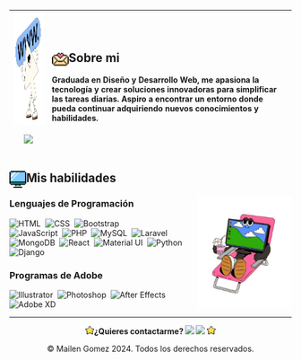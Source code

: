 <img src="./animacion.png" alt="Animación retro cursor" height="200"><p align="center"><a href="https://github.com/DenverCoder1/readme-typing-svg"><img src="https://readme-typing-svg.herokuapp.com?font=Time+New+Roman&color=%238fbcfd&size=50&center=true&vCenter=true&width=800&height=50&lines=Hola!+Soy+Mailen+Gomez;Diseñadora+y+Programadora+Web"></a></p>|<h2 align="left"><img src="./mail.png" alt="Icono mail" height="30" align="left">Sobre mi</h2><p align="left">Graduada en Diseño y Desarrollo Web, me apasiona la tecnología y crear soluciones innovadoras para simplificar las tareas diarias. Aspiro a encontrar un entorno donde pueda continuar adquiriendo nuevos conocimientos y habilidades.</p>
|---|---|

## <p><img src="./monitor.png" alt="Icono mail" height="30" align="left">Mis habilidades</p>

<img src="./animacion_2.png" alt="Animación retro pc" height="200" align="right">
  
### Lenguajes de Programación
  
![HTML](https://img.shields.io/badge/-HTML-05122A?style=flat&logo=HTML5)&nbsp;
![CSS](https://img.shields.io/badge/-CSS-05122A?style=flat&logo=CSS3&logoColor=1572B6)&nbsp;
![Bootstrap](https://img.shields.io/badge/-Bootstrap-05122A?style=flat&logo=bootstrap&logoColor=563D7C)\
![JavaScript](https://img.shields.io/badge/-JavaScript-05122A?style=flat&logo=javascript)&nbsp;
![PHP](https://img.shields.io/badge/-PHP-05122A?style=flat&logo=php)&nbsp;
![MySQL](https://img.shields.io/badge/-MySQL-05122A?style=flat&logo=mysql)&nbsp;
![Laravel](https://img.shields.io/badge/-Laravel-05122A?style=flat&logo=laravel)&nbsp;
![MongoDB](https://img.shields.io/badge/-MongoDB-05122A?style=flat&logo=mongodb)&nbsp;
![React](https://img.shields.io/badge/-React-05122A?style=flat&logo=react)&nbsp;
![Material UI](https://img.shields.io/badge/-Material_UI-05122A?style=flat&logo=mui)&nbsp;
![Python](https://img.shields.io/badge/-Python-05122A?style=flat&logo=python)&nbsp;
![Django](https://img.shields.io/badge/-Django-05122A?style=flat&logo=django&logoColor=092E20)&nbsp;
  
### Programas de Adobe
  
![Illustrator](https://img.shields.io/badge/-Illustrator-05122A?style=flat&logo=adobe-illustrator)&nbsp;
![Photoshop](https://img.shields.io/badge/-Photoshop-05122A?style=flat&logo=adobe-photoshop)&nbsp;
![After Effects](https://img.shields.io/badge/-After_Effects-05122A?style=flat&logo=adobe-after-effects)&nbsp;
![Adobe XD](https://img.shields.io/badge/-Adobe_XD-05122A?style=flat&logo=adobe-xd)&nbsp;

------

**<p align="center"><img src="./star.png" alt="Icono estrella" height="15">¿Quieres contactarme? 
  <a target="_blank" href="https://www.linkedin.com/in/mailen-gomez19"><img src="https://img.shields.io/badge/-LinkedIn-05122A?style=flat&logo=Linkedin"></img></a> 
  <a target="_blank" href="mailto:maichu19.mg@gmail.com"><img src="https://img.shields.io/badge/-Gmail-05122A?style=flat&logo=Gmail"></img></a>
  <img src="./star.png" alt="Icono estrella" height="15"></p>**

<p align="center">&copy; Mailen Gomez 2024. Todos los derechos reservados.</p>

